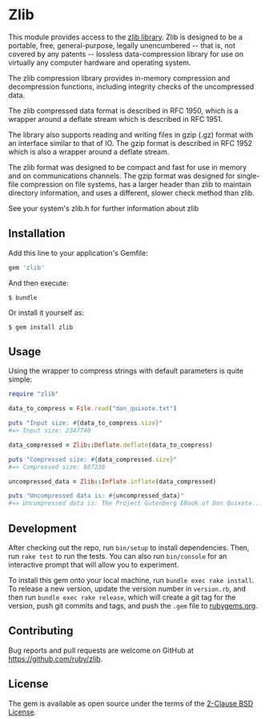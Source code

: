 # Zlib

This module provides access to the [zlib library](http://zlib.net). Zlib is designed to be a portable, free, general-purpose, legally unencumbered -- that is, not covered by any patents -- lossless data-compression library for use on virtually any computer hardware and operating system.

The zlib compression library provides in-memory compression and decompression functions, including integrity checks of the uncompressed data.

The zlib compressed data format is described in RFC 1950, which is a wrapper around a deflate stream which is described in RFC 1951.

The library also supports reading and writing files in gzip (.gz) format with an interface similar to that of IO. The gzip format is described in RFC 1952 which is also a wrapper around a deflate stream.

The zlib format was designed to be compact and fast for use in memory and on communications channels. The gzip format was designed for single-file compression on file systems, has a larger header than zlib to maintain directory information, and uses a different, slower check method than zlib.

See your system's zlib.h for further information about zlib

## Installation

Add this line to your application's Gemfile:

```ruby
gem 'zlib'
```

And then execute:

    $ bundle

Or install it yourself as:

    $ gem install zlib

## Usage

Using the wrapper to compress strings with default parameters is quite simple:

```ruby
require "zlib"

data_to_compress = File.read("don_quixote.txt")

puts "Input size: #{data_to_compress.size}"
#=> Input size: 2347740

data_compressed = Zlib::Deflate.deflate(data_to_compress)

puts "Compressed size: #{data_compressed.size}"
#=> Compressed size: 887238

uncompressed_data = Zlib::Inflate.inflate(data_compressed)

puts "Uncompressed data is: #{uncompressed_data}"
#=> Uncompressed data is: The Project Gutenberg EBook of Don Quixote...
```

## Development

After checking out the repo, run `bin/setup` to install dependencies. Then, run `rake test` to run the tests. You can also run `bin/console` for an interactive prompt that will allow you to experiment.

To install this gem onto your local machine, run `bundle exec rake install`. To release a new version, update the version number in `version.rb`, and then run `bundle exec rake release`, which will create a git tag for the version, push git commits and tags, and push the `.gem` file to [rubygems.org](https://rubygems.org).

## Contributing

Bug reports and pull requests are welcome on GitHub at https://github.com/ruby/zlib.


## License

The gem is available as open source under the terms of the [2-Clause BSD License](https://opensource.org/licenses/BSD-2-Clause).
